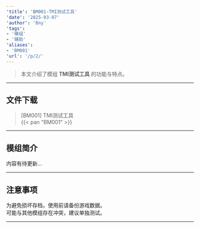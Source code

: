 ```yaml
---
'title': 'BM001-TMI测试工具'
'date': '2025-03-07'
'author': 'Bny'
'tags':
- '模组'
- '辅助'
'aliases':
- 'BM001'
'url': '/p/2/'
---
```


> 本文介绍了模组 **TMI测试工具** 的功能与特点。

---

## 文件下载

> [BM001] TMI测试工具  
{{< pan "BM001" >}}  

---

## 模组简介

>  
内容有待更新...  

---

## 注意事项

>  
为避免损坏存档，使用前请备份游戏数据。  
可能与其他模组存在冲突，建议单独测试。  

---

